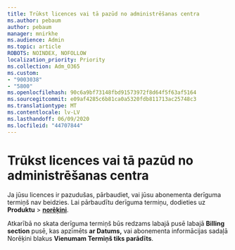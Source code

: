 ```yaml
---
title: Trūkst licences vai tā pazūd no administrēšanas centra
ms.author: pebaum
author: pebaum
manager: mnirkhe
ms.audience: Admin
ms.topic: article
ROBOTS: NOINDEX, NOFOLLOW
localization_priority: Priority
ms.collection: Adm_O365
ms.custom:
- "9003038"
- "5800"
ms.openlocfilehash: 90c6a9bf73148fbd91573972f8d64f5f63af5164
ms.sourcegitcommit: e09af4285c6b81ca0a5320fdb811713ac25748c3
ms.translationtype: MT
ms.contentlocale: lv-LV
ms.lasthandoff: 06/09/2020
ms.locfileid: "44707844"
---
```

# <a name="license-missing-or-disappears-from-the-admin-center"></a>Trūkst licences vai tā pazūd no administrēšanas centra


Ja jūsu licences ir pazudušas, pārbaudiet, vai jūsu abonementa derīguma termiņš nav beidzies. Lai pārbaudītu derīguma termiņu, dodieties uz **Produktu**   >   **[norēķini](https://go.microsoft.com/fwlink/p/?linkid=842054)**.  

Atkarībā no skata derīguma termiņš būs redzams labajā pusē labajā **Billing section** pusē, kas apzīmēts **ar Datums,** vai abonementa informācijas sadaļā Norēķini blakus **Vienumam Termiņš tiks parādīts**.